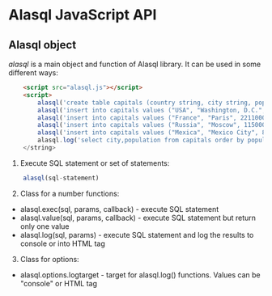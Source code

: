 # Alasql JavaScript API

## Alasql object

*alasql* is a main object and function of Alasql library. It can be used in some different ways:  

```html
    <script src="alasql.js"></script>
    <script>
    	alasql('create table capitals (country string, city string, population int)');
    	alasql('insert into capitals values ("USA", "Washington, D.C.", 646449)');
    	alasql('insert into capitals values ("France", "Paris", 2211000)');
    	alasql('insert into capitals values ("Russia", "Moscow", 11500000)');
    	alasql('insert into capitals values ("Mexica", "Mexico City", 8851000)');
    	alasql.log('select city,population from capitals order by population desc');
    </string>
```

1. Execute SQL statement or set of statements:
```js
    alasql(sql-statement)
```

2. Class for a number functions:
* alasql.exec(sql, params, callback) - execute SQL statement
* alasql.value(sql, params, callback) - execute SQL statement but return only one value
* alasql.log(sql, params) - execute SQL statement and log the results to console or into HTML tag

3. Class for options:
* alasql.options.logtarget - target for alasql.log() functions. Values can be "console" or HTML tag
